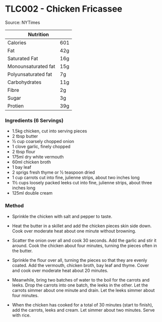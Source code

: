 # TLC002 - Chicken Fricassee

Source: NYTimes

<table class="tg"><thead>
  <tr>
    <th class="tg-0pky" colspan="2"><span style="font-weight:bold">Nutrition</span></th>
  </tr></thead>
<tbody>
  <tr>
    <td class="tg-v7lt">Calories</td>
    <td class="tg-v7lt">601</td>
  </tr>
  <tr>
    <td class="tg-v7lt">Fat</td>
    <td class="tg-v7lt">42g</td>
  </tr>
  <tr>
    <td class="tg-v7lt">Saturated Fat</td>
    <td class="tg-v7lt">16g</td>
  </tr>
  <tr>
    <td class="tg-v7lt">Monounsaturated fat<br></td>
    <td class="tg-v7lt">15g<br></td>
  </tr>
  <tr>
    <td class="tg-bbuu">Polyunsaturated fat<br></td>
    <td class="tg-bbuu">7g<br></td>
  </tr>
  <tr>
    <td class="tg-bbuu">Carbohydrates</td>
    <td class="tg-bbuu">11g</td>
  </tr>
  <tr>
    <td class="tg-bbuu">Fibre</td>
    <td class="tg-bbuu">2g</td>
  </tr>
  <tr>
    <td class="tg-bbuu">Sugar</td>
    <td class="tg-bbuu">3g</td>
  </tr>
  <tr>
    <td class="tg-0lax">Protien</td>
    <td class="tg-0lax">39g</td>
  </tr>
</tbody>
</table>

### Ingredients (6 Servings)
- 1.5kg chicken, cut into serving pieces
- 2 tbsp butter
- ½ cup coarsely chopped onion
- 1 clove garlic, finely chopped
- 2 tbsp flour
- 175ml dry white vermouth
- 60ml chicken broth
- 1 bay leaf
- 2 sprigs fresh thyme or ½ teaspoon dried
- 1 cup carrots cut into fine, julienne strips, about two inches long
- 1½ cups loosely packed leeks cut into fine, julienne strips, about three inches long
- 125ml double cream

### Method
- Sprinkle the chicken with salt and pepper to taste.

- Heat the butter in a skillet and add the chicken pieces skin side down. Cook over moderate heat about one minute without browning.

- Scatter the onion over all and cook 30 seconds. Add the garlic and stir it around. Cook the chicken about four minutes, turning the pieces often in the butter.

- Sprinkle the flour over all, turning the pieces so that they are evenly coated. Add the vermouth, chicken broth, bay leaf and thyme. Cover and cook over moderate heat about 20 minutes.

- Meanwhile, bring two batches of water to the boil for the carrots and leeks. Drop the carrots into one batch, the leeks in the other. Let the carrots simmer about one minute and drain. Let the leeks simmer about four minutes.

- When the chicken has cooked for a total of 30 minutes (start to finish), add the carrots, leeks and cream. Let simmer about two minutes. Serve with rice.
